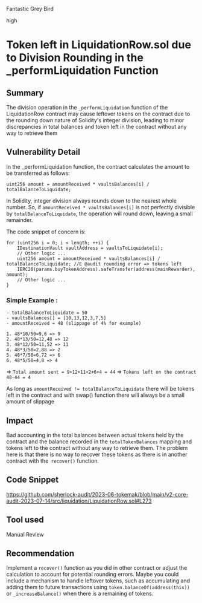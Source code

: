 Fantastic Grey Bird

high

# Token left in LiquidationRow.sol due to Division Rounding in the _performLiquidation Function
## Summary

The division operation in the `_performLiquidation` function of the LiquidationRow contract may cause leftover tokens on the contract due to the rounding down nature of Solidity's integer division, leading to minor discrepancies in total balances and token left in the contract without any way to retrieve them

## Vulnerability Detail
In the _performLiquidation function, the contract calculates the amount to be transferred as follows:
```solidity
uint256 amount = amountReceived * vaultsBalances[i] / totalBalanceToLiquidate;
```
In Solidity, integer division always rounds down to the nearest whole number. So, if `amountReceived * vaultsBalances[i]` is not perfectly divisible by `totalBalanceToLiquidate`, the operation will round down, leaving a small remainder.

The code snippet of concern is:
```solidity
for (uint256 i = 0; i < length; ++i) {
    IDestinationVault vaultAddress = vaultsToLiquidate[i];
    // Other logic ...
    uint256 amount = amountReceived * vaultsBalances[i] / totalBalanceToLiquidate; //E @audit rounding error => tokens left
    IERC20(params.buyTokenAddress).safeTransfer(address(mainRewarder), amount);
    // Other logic ...
}
```

### Simple Example : 
```solidity
- totalBalanceToLiquidate = 50
- vaultsBalances[] = [10,13,12,3,7,5]
- amountReceived = 48 (slippage of 4% for example)

1. 48*10/50=9,6 => 9
2. 48*13/50=12,48 => 12
3. 48*12/50=11,52 => 11
4. 48*3/50=2,88 => 2
5. 48*7/50=6,72 => 6
6. 48*5/50=4,8 => 4
```
=> `Total amount sent = 9+12+11+2+6+4 = 44`
=> `Tokens left on the contract 48-44 = 4`

As long as `amountReceived != totalBalanceToLiquidate` there will be tokens left in the contract and with swap() function there will always be a small amount of slippage

## Impact

Bad accounting in the total balances between actual tokens held by the contract and the balance recorded in the `totalTokenBalances` mapping and tokens left to the contract without any way to retrieve them. The problem here is that there is no way to recover these tokens as there is in another contract with the` recover()` function.

## Code Snippet

https://github.com/sherlock-audit/2023-06-tokemak/blob/main/v2-core-audit-2023-07-14/src/liquidation/LiquidationRow.sol#L273

## Tool used

Manual Review

## Recommendation

Implement a `recover()` function as you did in other contract or adjust the calculation to account for potential rounding errors. 
Maybe you could include a mechanism to handle leftover tokens, such as accumulating and adding them to future transactions using `token.balanceOf(address(this))` or `_increaseBalance()` when there is a remaining of tokens.